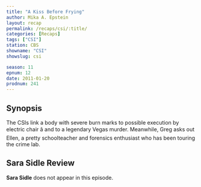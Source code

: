 ```yaml
---
title: "A Kiss Before Frying"
author: Mika A. Epstein
layout: recap
permalink: /recaps/csi/:title/
categories: [Recaps]
tags: ["CSI"]
station: CBS
showname: "CSI"
showslug: csi

season: 11
epnum: 12  
date: 2011-01-20
prodnum: 241  
---
```


## Synopsis

The CSIs link a body with severe burn marks to possible execution by electric chair â and to a legendary Vegas murder. Meanwhile, Greg asks out Ellen, a pretty schoolteacher and forensics enthusiast who has been touring the crime lab.

## Sara Sidle Review

**Sara Sidle** does not appear in this episode.

